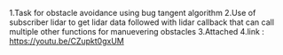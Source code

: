 1.Task for obstacle avoidance using bug tangent algorithm
2.Use of subscriber lidar to get lidar data followed with lidar callback that can call multiple other functions for manuevering obstacles
3.Attached
4.link : https://youtu.be/CZupkt0gxUM
